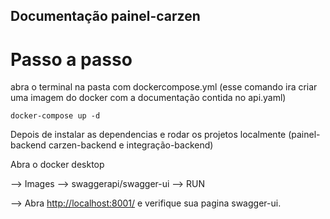 ## Documentação painel-carzen

# Passo a passo


abra o terminal na pasta com dockercompose.yml
(esse comando ira criar uma imagem do docker com a documentação contida no api.yaml)

```shell script
docker-compose up -d
```
Depois de instalar as dependencias e rodar os projetos localmente
(painel-backend carzen-backend e integração-backend)

Abra o docker desktop

--> Images
--> swaggerapi/swagger-ui 
--> RUN

--> Abra [http://localhost:8001/](http://localhost:8001/) e verifique sua pagina swagger-ui.

